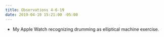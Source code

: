 ```yaml
---
title: Observations 4-6-19
date: 2019-04-10 15:21:00 -05:00
---
```


- My Apple Watch recognizing drumming as elliptical machine exercise.
